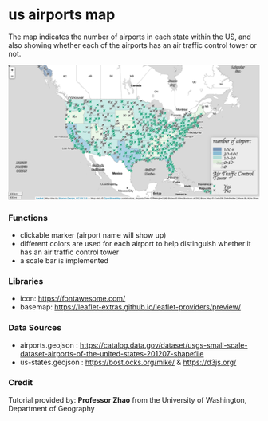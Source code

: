 # us airports map
The map indicates the number of airports in each state within the US, and also showing whether each of the airports has an air traffic control tower or not.

![](img/us_airport.png)

### Functions
- clickable marker (airport name will show up)
- different colors are used for each airport to help distinguish whether it has an air traffic control tower
- a scale bar is implemented

### Libraries
- icon: https://fontawesome.com/
- basemap: https://leaflet-extras.github.io/leaflet-providers/preview/

### Data Sources
- airports.geojson : https://catalog.data.gov/dataset/usgs-small-scale-dataset-airports-of-the-united-states-201207-shapefile
- us-states.geojson : https://bost.ocks.org/mike/ & https://d3js.org/

### Credit
Tutorial provided by:
**Professor Zhao** from the University of Washington, Department of Geography
